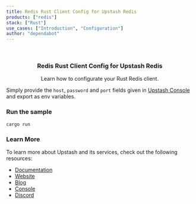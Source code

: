 ```yaml
---
title: Redis Rust Client Config for Upstash Redis
products: ["redis"]
stack: ["Rust"]
use_cases: ["Introduction", "Configuration"]
author: "dependabot"
---
```


<br />
<div align="center">

  <h3 align="center"> Redis Rust Client Config for Upstash Redis</h3>

  <p align="center">
    Learn how to configurate your Rust Redis client.
  </p>
</div>

Simply provide the `host`, `password` and `port` fields given in [Upstash Console](https://console.upstash.com) and export as env variables.

### Run the sample
`cargo run`

### Learn More

To learn more about Upstash and its services, check out the following resources:

- [Documentation](https://docs.upstash.com)
- [Website](https://upstash.com)
- [Blog](https://upstash.com/blog)
- [Console](https://console.upstash.com)
- [Discord](https://upstash.com/discord)

